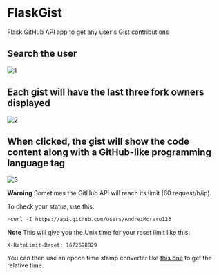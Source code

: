 # FlaskGist

Flask GitHub API app to get any user's Gist contributions 

## Search the user

![1](https://user-images.githubusercontent.com/81184255/210280565-5df64f27-2381-4536-b9ba-e03e25cc4879.jpg)


## Each gist will have the last three fork owners displayed
![2](https://user-images.githubusercontent.com/81184255/210280577-e025ac1f-ab88-48f9-a500-9aebbde522a1.jpg)

## When clicked, the gist will show the code content along with a GitHub-like programming language tag
![3](https://user-images.githubusercontent.com/81184255/210280583-fe343958-e03d-41b1-a4ea-78af0eb64011.jpg)

**Warning**
Sometimes the GitHub APi will reach its limit (60 request/h/ip).

To check your status, use this:

```bash
>curl -I https://api.github.com/users/AndreiMoraru123
```

**Note**
This will give you the Unix time for your reset limit like this:

```
X-RateLimit-Reset: 1672698829
```

You can then use an epoch time stamp converter like [this one](https://www.unixtimestamp.com/) to get the relative time.


